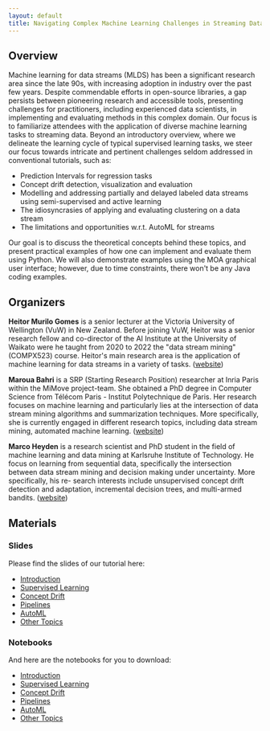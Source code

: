 ```yaml
---
layout: default
title: Navigating Complex Machine Learning Challenges in Streaming Data - A Hands-On Tutorial
---
```


## Overview

Machine learning for data streams (MLDS) has been a significant research area since the late 90s, with increasing adoption in industry over the past few years.
Despite commendable efforts in open-source libraries, a gap persists between pioneering research and accessible tools, presenting challenges for practitioners, including experienced data scientists, in implementing and evaluating methods in this complex domain. Our focus is to familiarize attendees with the application of diverse machine learning tasks to streaming data. Beyond an introductory overview, where we delineate the learning cycle of typical supervised learning tasks, we steer our focus towards intricate and pertinent challenges seldom addressed in conventional tutorials, such as:
- Prediction Intervals for regression tasks
- Concept drift detection, visualization and evaluation
- Modelling and addressing partially and delayed labeled data streams using semi-supervised and active learning
- The idiosyncrasies of applying and evaluating clustering on a data stream
- The limitations and opportunities w.r.t. AutoML for streams

Our goal is to discuss the theoretical concepts behind these topics, and present practical examples of how one can implement and evaluate them using Python. We will also demonstrate examples using the MOA graphical user interface; however, due to time constraints, there won't be any Java coding examples.

## Organizers

**Heitor Murilo Gomes** is a senior lecturer at the Victoria University of Wellington (VuW) in New Zealand. Before joining VuW, Heitor was a senior research fellow and co-director of the AI Institute at the University of Waikato were he taught from 2020 to 2022 the "data stream mining" (COMPX523) course.
Heitor's main research area is the application of machine learning for data streams in a variety of tasks.
([website](https://heitorgomes.com/))

**Maroua Bahri** is a SRP (Starting Research Position) researcher at Inria Paris within the
MiMove project-team. She obtained a PhD degree in Computer Science from Télécom Paris - Institut Polytechnique de Paris. Her
research focuses on machine learning and particularly lies at the intersection of data stream mining algorithms and summarization techniques. More specifically, she is currently engaged in different research topics, including data stream mining, automated machine learning.
([website](https://sites.google.com/site/bahrimarouaa/home))

**Marco Heyden** is a research scientist and PhD student in the field
of machine learning and data mining at Karlsruhe Institute
of Technology. He focus on learning from sequential data,
specifically the intersection between data stream mining and
decision making under uncertainty. More specifically, his re-
search interests include unsupervised concept drift detection
and adaptation, incremental decision trees, and multi-armed
bandits. ([website](https://heymarco.github.io))

## Materials
### Slides
Please find the slides of our tutorial here:
* [Introduction](/files/slides/0_Introduction.pdf)
* [Supervised Learning](/files/slides/1_Supervised_Learning.pdf)
* [Concept Drift](/files/slides/2_Concept_Drift.pdf)
* [Pipelines](/files/slides/3_Pipelines.pdf)
* [AutoML](/files/slides/4_AutoML.pdf)
* [Other Topics](/files/slides/5_Other_topics.pdf)

### Notebooks
And here are the notebooks for you to download:
* [Introduction](/files/notebooks/01_ECML2024_introduction.ipynb)
* [Supervised Learning](/files/notebooks/02_ECML2024_supervised.ipynb)
* [Concept Drift](/files/notebooks/03_ECML2024_drift.ipynb)
* [Pipelines](/files/notebooks/04_ECML2024_pipelines.ipynb)
* [AutoML](/files/notebooks/05_ECML2024_automl.ipynb)
* [Other Topics](/files/notebooks/06_ECML2024_other.ipynb)